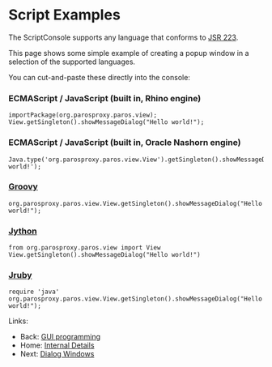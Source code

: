 # Script Examples
The ScriptConsole supports any language that conforms to [JSR 223](http://www.jcp.org/en/jsr/detail?id=223).

This page shows some simple example of creating a popup window in a selection of the supported languages.

You can cut-and-paste these directly into the console:
### ECMAScript / JavaScript (built in, Rhino engine)
```
importPackage(org.parosproxy.paros.view);
View.getSingleton().showMessageDialog("Hello world!");
```
### ECMAScript / JavaScript (built in, Oracle Nashorn engine)
```
Java.type('org.parosproxy.paros.view.View').getSingleton().showMessageDialog('Hello world!');
```
### [Groovy](http://groovy.codehaus.org/)
```
org.parosproxy.paros.view.View.getSingleton().showMessageDialog("Hello world!");
```
### [Jython](http://www.jython.org/)
```
from org.parosproxy.paros.view import View
View.getSingleton().showMessageDialog("Hello world!")
```
### [Jruby](http://jruby.org/)
```
require 'java'
org.parosproxy.paros.view.View.getSingleton().showMessageDialog("Hello world!");
```

Links:
  * Back: [GUI programming](UiStartDevelopment)
  * Home: [Internal Details](InternalDetails)
  * Next: [Dialog Windows](InternalDialogs)
